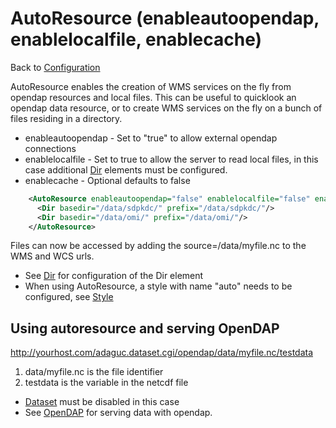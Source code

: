 AutoResource (enableautoopendap, enablelocalfile, enablecache)
==============================================================

Back to [Configuration](./Configuration.md)

AutoResource enables the creation of WMS services on the fly from
opendap resources and local files. This can be useful to quicklook an
opendap data resource, or to create WMS services on the fly on a bunch
of files residing in a directory.

-   enableautoopendap - Set to "true" to allow external opendap
    connections
-   enablelocalfile - Set to true to allow the server to read local
    files, in this case additional [Dir](Dir.md) elements must be
    configured.
-   enablecache - Optional defaults to false
  
```xml
    <AutoResource enableautoopendap="false" enablelocalfile="false" enablecache="false" >
      <Dir basedir="/data/sdpkdc/" prefix="/data/sdpkdc/"/>
      <Dir basedir="/data/omi/" prefix="/data/omi/"/>
    </AutoResource>
```

Files can now be accessed by adding the source=/data/myfile.nc to the
WMS and WCS urls.

-   See [Dir](Dir.md) for configuration of the Dir element
-   When using AutoResource, a style with name "auto" needs to be
    configured, see [Style](Style.md)

Using autoresource and serving OpenDAP
--------------------------------------

http://yourhost.com/adaguc.dataset.cgi/opendap/data/myfile.nc/testdata

1.  data/myfile.nc is the file identifier
2.  testdata is the variable in the netcdf file

-   [Dataset](Dataset.md) must be disabled in this case
-   See [OpenDAP](OpenDAP.md) for serving data with opendap.

